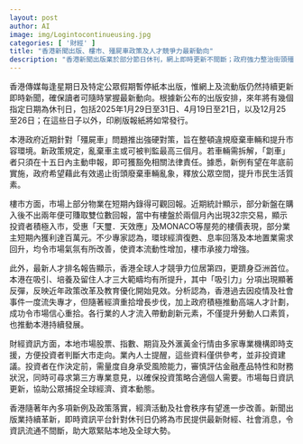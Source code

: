 ```yaml
---
layout: post
author: AI
image: img/Logintocontinueusing.jpg
categories: [ '財經' ]
title: "香港新聞出版、樓市、殭屍車政策及人才競爭力最新動向"
description: "香港新聞出版業於部分節日休刊，網上即時更新不間斷；政府強力整治街頭殭屍車，規範拆解申報機制；樓市短期回報增溫，投資者積極入市，部分新盤短期獲利顯著；人才競爭力全球第四，亞洲居首，政策改革效益初現；本地財經資訊由多間機構即時支援，投資決策需量度風險及尋求專業建議；新例推動下，本港經濟及社會秩序有望持續改善。"
---
```

香港傳媒每逢星期日及特定公眾假期暫停紙本出版，惟網上及流動版仍然持續更新即時新聞，確保讀者可隨時掌握最新動向。根據新公布的出版安排，來年將有幾個指定日期為休刊日，包括2025年1月29日至31日、4月19日至21日，以及12月25至26日；在這些日子以外，印刷版報紙將如常發行。

本港政府近期針對「殭屍車」問題推出強硬對策，旨在整頓違規廢棄車輛和提升市容環境。新政策規定，亂棄車主或可被判監最高三個月。若車輛需拆解，「劏車」者只須在十五日內主動申報，即可獲豁免相關法律責任。據悉，新例有望在年底前實施，政府希望藉此有效遏止街頭廢棄車輛亂象，釋放公眾空間，提升市民生活質素。

樓市方面，市場上部分物業在短期內錄得可觀回報。近期統計顯示，部分新盤在購入後不出兩年便可賺取雙位數回報，當中有樓盤於兩個月內出現32宗交易，顯示投資者積極入市，受惠「天璽．天效應」及MONACO等屋苑的樓價表現，部分業主短期內獲利達百萬元。不少專家認為，環球經濟復甦、息率回落及本地置業需求回升，均令市場氣氛有所改善，使資本流動性增加，樓市承接力增強。

此外，最新人才排名報告顯示，香港全球人才競爭力位居第四，更躋身亞洲首位。本港在吸引、培養及留住人才三大範疇均有所提升，其中「吸引力」分項出現顯著反彈，反映近年政策改革及教育優化開始見效。分析認為，香港過去因疫情及社會事件一度流失專才，但隨著經濟重拾增長步伐，加上政府積極推動高端人才計劃，成功令市場信心重拾。各行業的人才流入帶動創新元素，不僅提升勞動人口素質，也推動本港持續發展。

財經資訊方面，本地市場股票、指數、期貨及外滙黃金行情由多家專業機構即時支援，方便投資者判斷大市走向。業內人士提醒，這些資料僅供參考，並非投資建議。投資者在作決定前，需量度自身承受風險能力，審慎評估金融產品特性和財務狀況，同時可尋求第三方專業意見，以確保投資策略合適個人需要。市場每日資訊更新，協助公眾捕捉全球經濟、資本動態。

香港隨著年內多項新例及政策落實，經濟活動及社會秩序有望進一步改善。新聞出版業持續革新，即時資訊平台針對休刊日仍將為市民提供最新財經、社會消息，令資訊流通不間斷，助大眾緊貼本地及全球大勢。